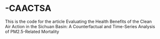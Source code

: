 # -CAACTSA
This is the code for the article Evaluating the Health Benefits of the Clean Air Action in the Sichuan Basin: A Counterfactual and Time-Series Analysis of PM2.5-Related Mortality
